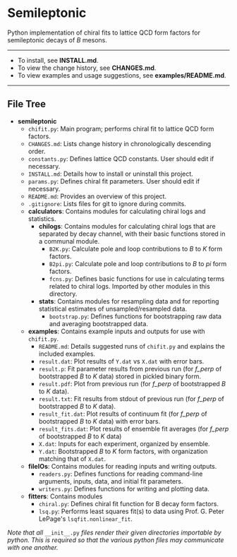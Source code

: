 <!---
  Created by Zechariah Gelzer (University of Iowa) on 2015-03-30.
  Copyright (C) 2015 Zechariah Gelzer.
 
  This program is free software: you can redistribute it and/or modify it under
  the terms of the GNU General Public License as published by the Free Software
  Foundation, either version 3 of the License, or any later version (see
  <http://www.gnu.org/licenses/>).
 
  This program is distributed in the hope that it will be useful, but WITHOUT
  ANY WARRANTY; without even the implied warranty of MERCHANTABILITY or FITNESS
  FOR A PARTICULAR PURPOSE. See the GNU General Public License for more details.
-->

Semileptonic
============

Python implementation of chiral fits to lattice QCD form factors for
semileptonic decays of *B* mesons.

---

+ To install, see **INSTALL.md**.
+ To view the change history, see **CHANGES.md**.
+ To view examples and usage suggestions, see **examples/README.md**.

---

File Tree
---------

+ **semileptonic**
  + `chifit.py`: Main program; performs chiral fit to lattice QCD form factors.
  + `CHANGES.md`: Lists change history in chronologically descending order.
  + `constants.py`: Defines lattice QCD constants. User should edit if
    necessary.
  + `INSTALL.md`: Details how to install or uninstall this project.
  + `params.py`: Defines chiral fit parameters. User should edit if necessary.
  + `README.md`: Provides an overview of this project.
  + `.gitignore`: Lists files for git to ignore during commits.
  + **calculators**: Contains modules for calculating chiral logs and
    statistics.
    + **chilogs**: Contains modules for calculating chiral logs that are
      separated by decay channel, with their basic functions stored in a
      communal module.
      + `B2K.py`: Calculate pole and loop contributions to *B* to *K* form
        factors.
      + `B2pi.py`: Calculate pole and loop contributions to *B* to *pi* form
        factors.
      + `fcns.py`: Defines basic functions for use in calculating terms related
        to chiral logs. Imported by other modules in this directory.
    + **stats**: Contains modules for resampling data and for reporting
      statistical estimates of unsampled/resampled data.
      + `bootstrap.py`: Defines functions for bootstrapping raw data and
        averaging bootstrapped data.
  + **examples**: Contains example inputs and outputs for use with `chifit.py`.
    + `README.md`: Details suggested runs of `chifit.py` and explains the
      included examples.
    + `result.dat`: Plot results of `Y.dat` vs `X.dat` with error bars.
    + `result.p`: Fit parameter results from previous run (for *f_perp* of
      bootstrapped *B* to *K* data) stored in pickled binary form.
    + `result.pdf`: Plot from previous run (for *f_perp* of bootstrapped *B* to
      *K* data).
    + `result.txt`: Fit results from stdout of previous run (for *f_perp* of
      bootstrapped *B* to *K* data).
    + `result_fit.dat`: Plot results of continuum fit (for *f_perp* of
      bootstrapped *B* to *K* data) with error bars.
    + `result_fits.dat`: Plot results of ensemble fit averages (for *f_perp* of
      bootstrapped *B* to *K* data)
    + `X.dat`: Inputs for each experiment, organized by ensemble.
    + `Y.dat`: Bootstrapped *B* to *K* form factors, with organization matching
      that of `X.dat`.
  + **fileIOs**: Contains modules for reading inputs and writing outputs.
    + `readers.py`: Defines functions for reading command-line arguments,
      inputs, data, and initial fit parameters.
    + `writers.py`: Defines functions for writing and plotting data.
  + **fitters**: Contains modules
    + `chiral.py`: Defines chiral fit function for B decay form factors.
    + `lsq.py`: Performs least squares fit(s) to data using Prof. G. Peter
      LePage's `lsqfit.nonlinear_fit`.

*Note that all* `__init__.py` *files render their given directories importable
by python. This is required so that the various python files may communicate
with one another.*
